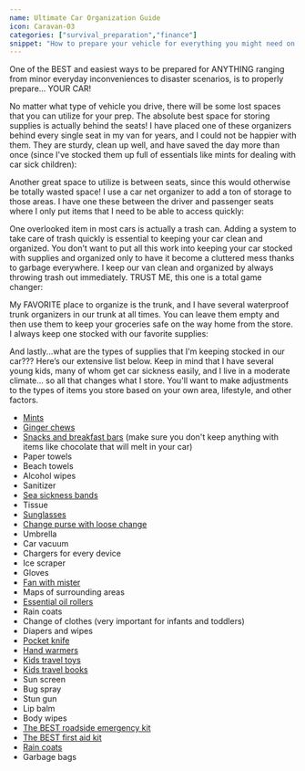 ```yaml
---
name: Ultimate Car Organization Guide
icon: Caravan-03
categories: ["survival_preparation","finance"]
snippet: "How to prepare your vehicle for everything you might need on the road."
---
```

<script>
  import AmazonComponent from '$lib/amazon.svelte'
</script>
One of the BEST and easiest ways to be prepared for ANYTHING ranging from minor everyday inconveniences to disaster scenarios, is to properly prepare\.\.\. YOUR CAR!

No matter what type of vehicle you drive, there will be some lost spaces that you can utilize for your prep. The absolute best space for storing supplies is actually behind the seats! I have placed one of these organizers behind every single seat in my van for years, and I could not be happier with them. They are sturdy, clean up well, and have saved the day more than once (since I've stocked them up full of essentials like mints for dealing with car sick children):

<AmazonComponent title="Car Backseat Organizer" company="Reserwa" href="https://amzn.to/3qMQWSn" src="https://m.media-amazon.com/images/I/710IIu6OFpL._AC_SL1500_.jpg"/>

Another great space to utilize is between seats, since this would otherwise be totally wasted space! I use a car net organizer to add a ton of storage to those areas. I have one these between the driver and passenger seats where I only put items that I need to be able to access quickly: 

<AmazonComponent title="Car Net Organizer" company="DFDM National" href="https://amzn.to/3wPtVlq" src="https://m.media-amazon.com/images/I/917lz6BqxYL._AC_SL1500_.jpg"/>

One overlooked item in most cars is actually a trash can. Adding a system to take care of trash quickly is essential to keeping your car clean and organized. You don’t want to put all this work into keeping your car stocked with supplies and organized only to have it become a cluttered mess thanks to garbage everywhere. I keep our van clean and organized by always throwing trash out immediately. TRUST ME, this one is a total game changer:

<AmazonComponent title="Car Trash Can with Lid and Storage Pockets" company="HOTOR" href="https://amzn.to/386ZRHH" src="https://m.media-amazon.com/images/I/81amlUGJ+3L._AC_SL1500_.jpg"/>

My FAVORITE place to organize is the trunk, and I have several waterproof trunk organizers in our trunk at all times. You can leave them empty and then use them to keep your groceries safe on the way home from the store. I always keep one stocked with our favorite supplies:

<AmazonComponent title="Waterproof Trunk Organizer" company="Farasla" href="https://amzn.to/3iM1M6y" src="https://m.media-amazon.com/images/I/717pXvAGQ7L._AC_SL1500_.jpg"/>

And lastly\.\.\.what are the types of supplies that I'm keeping stocked in our car??? Here’s our extensive list below. Keep in mind that I have several young kids, many of whom get car sickness easily, and I live in a moderate climate... so all that changes what I store. You'll want to make adjustments to the types of items you store based on your own area, lifestyle, and other factors.

*   <a href="https://amzn.to/3DoaiSR" target="_blank">Mints</a>
*   <a href="https://amzn.to/3wK4bXO" target="_blank">Ginger chews</a>
*   <a href="https://amzn.to/3iItDoq" target="_blank">Snacks and breakfast bars</a> (make sure you don't keep anything with items like chocolate that will melt in your car)
*   Paper towels
*   Beach towels
*   Alcohol wipes
*   Sanitizer
*   <a href="https://amzn.to/3iItUaW" target="_blank">Sea sickness bands</a>
*   Tissue
*   <a href="https://amzn.to/3NvWme6" target="_blank">Sunglasses</a>
*   <a href="https://amzn.to/3wLLSBo" target="_blank">Change purse with loose change</a>
*   Umbrella
*   Car vacuum
*   Chargers for every device
*   Ice scraper
*   Gloves
*   <a href="https://amzn.to/385GxdX" target="_blank">Fan with mister</a>
*   Maps of surrounding areas
*   <a href="https://amzn.to/3NvHegU" target="_blank">Essential oil rollers</a>
*   Rain coats
*   Change of clothes (very important for infants and toddlers)
*   Diapers and wipes
*   <a href="https://amzn.to/3Dm6e5y" target="_blank">Pocket knife</a>
*   <a href="https://amzn.to/36C6tO1" target="_blank">Hand warmers</a>
*   <a href="https://amzn.to/3NwQy4k" target="_blank">Kids travel toys</a>
*   <a href="https://amzn.to/3uDxUip" target="_blank">Kids travel books</a>
*   Sun screen
*   Bug spray
*   Stun gun
*   Lip balm
*   Body wipes
*   <a href="https://amzn.to/3iPFAbX" target="_blank">The BEST roadside emergency kit</a>
*   <a href="https://amzn.to/3IKKcdL" target="_blank">The BEST first aid kit</a>
*   <a href="https://amzn.to/3wMVufj" target="_blank">Rain coats</a>
*   Garbage bags